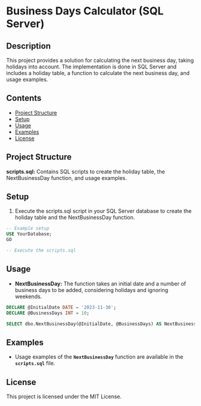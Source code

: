 # Business Days Calculator (SQL Server)

## Description
This project provides a solution for calculating the next business day, taking holidays into account. The implementation is done in SQL Server and includes a holiday table, a function to calculate the next business day, and usage examples.

## Contents

* [Project Structure](https://github.com/BillPelegrini/businessday_calculator/tree/main#project-structure)
* [Setup](https://github.com/BillPelegrini/businessday_calculator/main#Setup)
* [Usage](https://github.com/BillPelegrini/businessday_calculator/main#Usage)
* [Examples](https://github.com/BillPelegrini/businessday_calculator/main#Examples)
* [License](https://github.com/BillPelegrini/businessday_calculator/main#License)

## Project Structure
**scripts.sql:** Contains SQL scripts to create the holiday table, the NextBusinessDay function, and usage examples.

## Setup
1. Execute the scripts.sql script in your SQL Server database to create the holiday table and the NextBusinessDay function.
```sql
-- Example setup
USE YourDatabase;
GO

-- Execute the scripts.sql
```

## Usage
* **NextBusinessDay:** The function takes an initial date and a number of business days to be added, considering holidays and ignoring weekends.
```sql
DECLARE @InitialDate DATE = '2023-11-30';
DECLARE @BusinessDays INT = 10;

SELECT dbo.NextBusinessDay(@InitialDate, @BusinessDays) AS NextBusinessDay;
```

## Examples
* Usage examples of the **`NextBusinessDay`** function are available in the **`scripts.sql`** file.

## License
This project is licensed under the MIT License.

